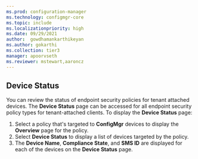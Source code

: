 ```yaml
---
ms.prod: configuration-manager
ms.technology: configmgr-core
ms.topic: include
ms.localizationpriority: high
ms.date: 09/29/2021
author:  gowdhamankarthikeyan
ms.author: gokarthi
ms.collection: tier3
manager: apoorvseth
ms.reviewer: mstewart,aaroncz 
---
```

<!--This file is currently used by deploy-firewall-policy.md, deploy-asr-policy.md, deploy-antivirus-policy.md, and atp-onboard.md-->

## <a name="device-status-preview"></a> Device Status
<!--IN9264837-->

You can review the status of endpoint security policies for tenant attached devices. The **Device Status** page can be accessed for all endpoint security policy types for tenant-attached clients. To display the **Device Status** page:

1. Select a policy that's targeted to **ConfigMgr** devices to display the **Overview** page for the policy.
1. Select **Device Status** to display a list of devices targeted by the policy.
1. The **Device Name**, **Compliance State**, and **SMS ID** are displayed for each of the devices on the  **Device Status** page.
